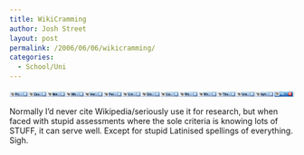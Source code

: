 ```yaml
---
title: WikiCramming
author: Josh Street
layout: post
permalink: /2006/06/06/wikicramming/
categories:
  - School/Uni
---
```

![Lots of browser tabs with Wikipedia pages open][1]

Normally I&#8217;d never cite Wikipedia/seriously use it for research, but when faced with stupid assessments where the sole criteria is knowing lots of STUFF, it can serve well. Except for stupid Latinised spellings of everything. Sigh.

 [1]: /blog/wp-content/2006/06/wikicramming.png